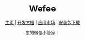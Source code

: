<h1 align="center">Wefee</h1>
<p align="center">
<a href="https://wefee.cc/">主页</a> |
<a href="https://wefee.io/">开发文档</a> |
<a href="#">应用市场</a> | 
<a href="http://oo0q54s1c.bkt.clouddn.com/wefee-install%20V0.4.4.zip">安装包下载</a>
</p>
<p align="center">您的微信小管家！</p>
